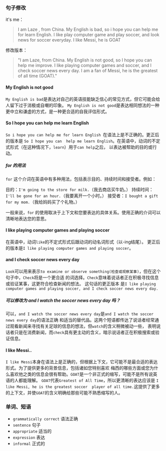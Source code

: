 ### 句子修改
it's me：
>I am Laze , from China. My English is bad, so i hope you can help me for learn English. I like
> play computer game and play soccer, and look news for soccer everyday. I like Messi, he is GOAT

修改版本：

>"I am Laze, from China. My English is not good, so I hope you can help me improve. I like playing 
> computer games and soccer, and I check soccer news every day. I am a fan of Messi, he is the 
> greatest of all time (GOAT)."

#### My English is not good

`My English is bad`是表达对自己的英语技能缺乏信心的常见方式，但它可能会给人留下过于消极或自嘲的印象。
`My English is not good`是表达相同想法的一种更中立和谦虚的方式，是一种更合适的自我评估形式。

#### So I hope you can help me learn English

`So i hope you can help me for learn English `在语法上是不正确的。更正后的版本是 `So I hope you can 
help me learn English`。在英语中，动词的不定式形式（在这种情况下，`learn`）用于`can help`之后，
以表达被帮助的目的或行动。

##### for 的用法
`for` 这个介词在英语中有多种用法，包括表示目的、持续时间和接受者。例如：

目的：`I'm going to the store for milk.`（我去商店买牛奶。）
持续时间：`I'll be gone for an hour.`（我要离开一个小时。）
接受者：`I bought a gift for my mom.`（我给妈妈买了个礼物。）

一般来说，`for` 的使用取决于上下文和您要表达的具体关系。使用正确的介词可以清晰地表达您的意思。

#### I like playing computer games and playing soccer
在英语中，动词`like`的不定式形式后跟动词的动名词形式（以-ing结尾）。
更正后的版本是`I like playing computer games and playing soccer`。

#### and I check soccer news every day
`Look`可以用来表示`to examine or observe something(检查或观察某事)`，但在这个句子中，`Check`将是一个更合适
的词选择。`Check`意味着说话者正在积极寻找信息或验证某事，这更符合检查新闻的想法。 这句话的更正版本
是`I like playing computer games and playing soccer, and I check soccer news every day.`

##### 可以修改为 and I watch the soccer news every day 吗？
可以，`and I watch the soccer news every day`是`and I watch the soccer news every day`的语法正确
和适当的替代品。这两个短语都传达了说话者经常通过观看新闻来寻找有关足球的信息的想法，但`watch`的含义稍微被动一些，
表明说话者只是在消费新闻，而`check`具有更主动的含义，暗示说话者正在积极搜索或验证信息。

#### I like Messi..
`I like Messi`本身在语法上是正确的，但根据上下文，它可能不是最合适的表达形式。为了提供更多的背景信息，包括诸如您特别喜欢
梅西的哪些方面或您为什么喜欢他之类的信息会很有帮助。`GOAT`是一个非正式的缩写，可能不是所有说英语的人都能理解。
`GOAT`代表`Greatest of All Time`，所以更清晰的表达应该是 `I like Messi, he is the greatest soccer 
player of all time.`这提供了更多的上下文，并使`GOAT`的含义明确给那些可能不熟悉缩写的人。

### 单词、短语

* `grammatically correct` 语法正确
* `sentence` 句子
* `appropriate` 适当的
* `expression` 表达
* `informal` 正式的

